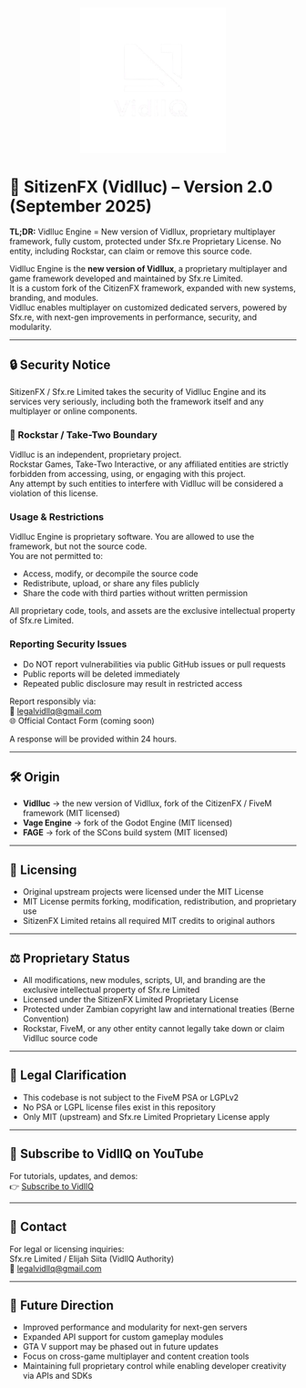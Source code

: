 <p align="center">
  <img src="https://github.com/Sfx-re/Vidlluc/raw/f5632d5ab205767bed1dfb050ae7a5a6bac142b9/logo.png" width="256" height="256">
</p>

# 🚀 SitizenFX (Vidlluc) – Version 2.0 (September 2025)

**TL;DR:** Vidlluc Engine = New version of Vidllux, proprietary multiplayer framework, fully custom, protected under Sfx.re Proprietary License. No entity, including Rockstar, can claim or remove this source code.

Vidlluc Engine is the **new version of Vidllux**, a proprietary multiplayer and game framework developed and maintained by Sfx.re Limited.  
It is a custom fork of the CitizenFX framework, expanded with new systems, branding, and modules.  
Vidlluc enables multiplayer on customized dedicated servers, powered by Sfx.re, with next-gen improvements in performance, security, and modularity.

---

## 🔒 Security Notice

SitizenFX / Sfx.re Limited takes the security of Vidlluc Engine and its services very seriously, including both the framework itself and any multiplayer or online components.

### 🚫 Rockstar / Take-Two Boundary
Vidlluc is an independent, proprietary project.  
Rockstar Games, Take-Two Interactive, or any affiliated entities are strictly forbidden from accessing, using, or engaging with this project.  
Any attempt by such entities to interfere with Vidlluc will be considered a violation of this license.

### Usage & Restrictions
Vidlluc Engine is proprietary software. You are allowed to use the framework, but not the source code.  
You are not permitted to:  
- Access, modify, or decompile the source code  
- Redistribute, upload, or share any files publicly  
- Share the code with third parties without written permission  

All proprietary code, tools, and assets are the exclusive intellectual property of Sfx.re Limited.

### Reporting Security Issues
- Do NOT report vulnerabilities via public GitHub issues or pull requests  
- Public reports will be deleted immediately  
- Repeated public disclosure may result in restricted access  

Report responsibly via:  
📧 legalvidllq@gmail.com  
🌐 Official Contact Form (coming soon)  

A response will be provided within 24 hours.

---

## 🛠 Origin

- **Vidlluc** → the new version of Vidllux, fork of the CitizenFX / FiveM framework (MIT licensed)  
- **Vage Engine** → fork of the Godot Engine (MIT licensed)  
- **FAGE** → fork of the SCons build system (MIT licensed)  

---

## 📜 Licensing

- Original upstream projects were licensed under the MIT License  
- MIT License permits forking, modification, redistribution, and proprietary use  
- SitizenFX Limited retains all required MIT credits to original authors  

---

## ⚖️ Proprietary Status

- All modifications, new modules, scripts, UI, and branding are the exclusive intellectual property of Sfx.re Limited  
- Licensed under the SitizenFX Limited Proprietary License  
- Protected under Zambian copyright law and international treaties (Berne Convention)  
- Rockstar, FiveM, or any other entity cannot legally take down or claim Vidlluc source code  

---

## 📌 Legal Clarification

- This codebase is not subject to the FiveM PSA or LGPLv2  
- No PSA or LGPL license files exist in this repository  
- Only MIT (upstream) and Sfx.re Limited Proprietary License apply  

---

## 🎥 Subscribe to VidllQ on YouTube

For tutorials, updates, and demos:  
👉 [Subscribe to VidllQ](https://www.youtube.com/@Mrsiita)

---

## 📧 Contact

For legal or licensing inquiries:  
Sfx.re Limited / Elijah Siita (VidllQ Authority)  
📧 legalvidllq@gmail.com  

---

## 🔮 Future Direction

- Improved performance and modularity for next-gen servers  
- Expanded API support for custom gameplay modules  
- GTA V support may be phased out in future updates  
- Focus on cross-game multiplayer and content creation tools  
- Maintaining full proprietary control while enabling developer creativity via APIs and SDKs

